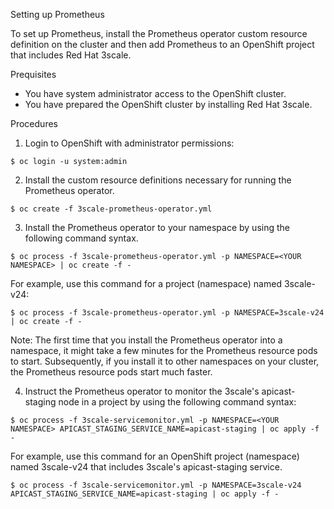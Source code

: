 Setting up Prometheus

To set up Prometheus, install the Prometheus operator custom resource definition on the cluster and then add Prometheus to an OpenShift project that includes Red Hat 3scale.

Prequisites

* You have system administrator access to the OpenShift cluster.
* You have prepared the OpenShift cluster by installing Red Hat 3scale.

Procedures

1. Login to OpenShift with administrator permissions:
```
$ oc login -u system:admin
```
2. Install the custom resource definitions necessary for running the Prometheus operator.
```
$ oc create -f 3scale-prometheus-operator.yml
```
3. Install the Prometheus operator to your namespace by using the following command syntax.
```
$ oc process -f 3scale-prometheus-operator.yml -p NAMESPACE=<YOUR NAMESPACE> | oc create -f -
```
For example, use this command for a project (namespace) named 3scale-v24:
```
$ oc process -f 3scale-prometheus-operator.yml -p NAMESPACE=3scale-v24 | oc create -f -
```
Note: The first time that you install the Prometheus operator into a namespace, it might take a few minutes for the Prometheus resource pods to start. Subsequently, if you install it to other namespaces on your cluster, the Prometheus resource pods start much faster.

4. Instruct the Prometheus operator to monitor the 3scale's apicast-staging node in a project by using the following command syntax:
```
$ oc process -f 3scale-servicemonitor.yml -p NAMESPACE=<YOUR NAMESPACE> APICAST_STAGING_SERVICE_NAME=apicast-staging | oc apply -f -
```
For example, use this command for an OpenShift project (namespace) named 3scale-v24 that includes 3scale's apicast-staging service.
```
$ oc process -f 3scale-servicemonitor.yml -p NAMESPACE=3scale-v24 APICAST_STAGING_SERVICE_NAME=apicast-staging | oc apply -f -
```
